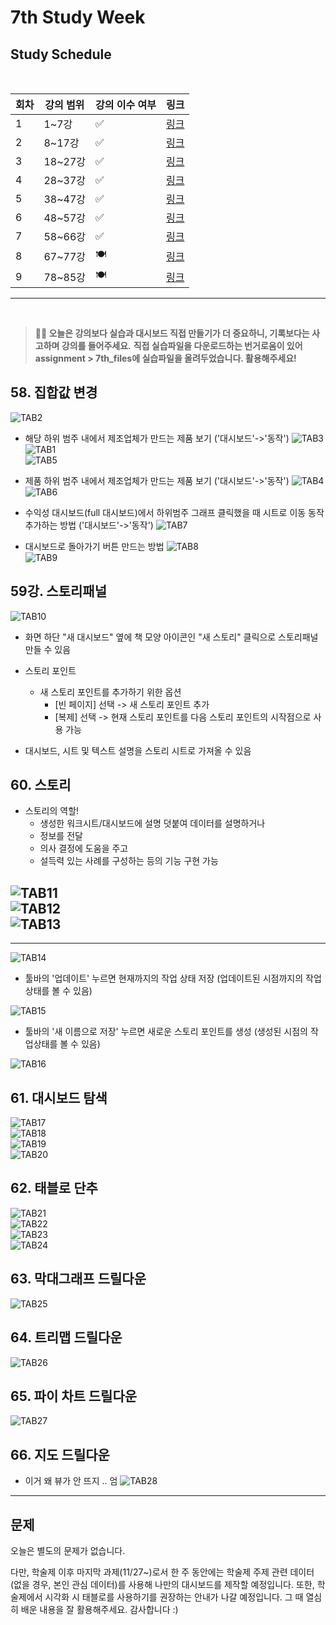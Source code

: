 # 7th Study Week

## Study Schedule
<br>

| 회차 | 강의 범위   | 강의 이수 여부 | 링크                                                                                                     |
|------|-------------|----------------|--------------------------------------------------------------------------------------------------------|
| 1    | 1~7강       | ✅              | [링크](https://www.youtube.com/watch?v=AXkaUrJs-Ko&list=PL87tgIIryGsa5vdz6MsaOEF8PK-YqK3fz&index=84)    |
| 2    | 8~17강      | ✅              | [링크](https://www.youtube.com/watch?v=AXkaUrJs-Ko&list=PL87tgIIryGsa5vdz6MsaOEF8PK-YqK3fz&index=75)    |
| 3    | 18~27강     | ✅              | [링크](https://www.youtube.com/watch?v=AXkaUrJs-Ko&list=PL87tgIIryGsa5vdz6MsaOEF8PK-YqK3fz&index=65)    |
| 4    | 28~37강     | ✅              | [링크](https://www.youtube.com/watch?v=e6J0Ljd6h44&list=PL87tgIIryGsa5vdz6MsaOEF8PK-YqK3fz&index=55)    |
| 5    | 38~47강     | ✅              | [링크](https://www.youtube.com/watch?v=AXkaUrJs-Ko&list=PL87tgIIryGsa5vdz6MsaOEF8PK-YqK3fz&index=45)    |
| 6    | 48~57강     | ✅              | [링크](https://www.youtube.com/watch?v=AXkaUrJs-Ko&list=PL87tgIIryGsa5vdz6MsaOEF8PK-YqK3fz&index=35)    |
| 7    | 58~66강     | ✅             | [링크](https://www.youtube.com/watch?v=AXkaUrJs-Ko&list=PL87tgIIryGsa5vdz6MsaOEF8PK-YqK3fz&index=25)    |
| 8    | 67~77강     | 🍽️             | [링크](https://www.youtube.com/watch?v=AXkaUrJs-Ko&list=PL87tgIIryGsa5vdz6MsaOEF8PK-YqK3fz&index=15)    |
| 9    | 78~85강     | 🍽️             | [링크](https://www.youtube.com/watch?v=AXkaUrJs-Ko&list=PL87tgIIryGsa5vdz6MsaOEF8PK-YqK3fz&index=5)     |
---

<br/>

> **🧞‍♀️ 오늘은 강의보다 실습과 대시보드 직접 만들기가 더 중요하니, 기록보다는 사고하며 강의를 들어주세요.**
> **직접 실습파일을 다운로드하는 번거로움이 있어 assignment > 7th_files에 실습파일을 올려두었습니다. 활용해주세요!**


## 58. 집합값 변경

<!-- 집합값 변경 강의에서 알게 된 점을 적어주세요 -->
![TAB2](./image/week7/Tableau2.png)<br/>

- 해당 하위 범주 내에서 제조업체가 만드는 제품 보기 ('대시보드'->'동작')
![TAB3](./image/week7/Tableau3.png)<br/>
![TAB1](./image/week7/Tableau1.png)<br/>
![TAB5](./image/week7/Tableau1.png)<br/>

- 제품 하위 범주 내에서 제조업체가 만드는 제품 보기 ('대시보드'->'동작')
![TAB4](./image/week7/Tableau4.png)<br/>
![TAB6](./image/week7/Tableau6.png)<br/>

- 수익성 대시보드(full 대시보드)에서 하위범주 그래프 클릭했을 때 시트로 이동 동작 추가하는 방법 ('대시보드'->'동작')
![TAB7](./image/week7/Tableau7.png)<br/>

- 대시보드로 돌아가기 버튼 만드는 방법
![TAB8](./image/week7/Tableau8.png)<br/>
![TAB9](./image/week7/Tableau9.png)<br/>




## 59강. 스토리패널

<!-- 스토리패널 강의에서 알게 된 점을 적어주세요 -->
![TAB10](./image/week7/Tableau10.png)<br/>
- 화면 하단 "새 대시보드" 옆에 책 모양 아이콘인 "새 스토리" 클릭으로 스토리패널 만들 수 있음

- 스토리 포인트
    - 새 스토리 포인트를 추가하기 위한 옵션
        - [빈 페이지] 선택 -> 새 스토리 포인트 추가
        - [복제] 선택 -> 현재 스토리 포인트를 다음 스토리 포인트의 시작점으로 사용 가능

 - 대시보드, 시트 및 텍스트 설명을 스토리 시트로 가져올 수 있음


## 60. 스토리

<!-- 알게 된 점을 적고, 아래 질문에 답해보세요 :) -->

- 스토리의 역할!
    - 생성한 워크시트/대시보드에 설명 덧붙여 데이터를 설명하거나
    - 정보를 전달
    - 의사 결정에 도움을 주고
    - 설득력 있는 사례를 구성하는 등의 기능 구현 가능

![TAB11](./image/week7/Tableau11.png)<br/>
![TAB12](./image/week7/Tableau12.png)<br/>
![TAB13](./image/week7/Tableau13.png)<br/>
------------------------------------------------------
------------------------------------------------------
![TAB14](./image/week7/Tableau14.png)<br/>
- 툴바의 '업데이트' 누르면 현재까지의 작업 상태 저장 (업데이트된 시점까지의 작업상태를 볼 수 있음)

![TAB15](./image/week7/Tableau15.png)<br/>
- 툴바의 '새 이름으로 저장' 누르면 새로운 스토리 포인트를 생성 (생성된 시점의 작업상태를 볼 수 있음)

![TAB16](./image/week7/Tableau16.png)<br/>


## 61. 대시보드 탐색

<!-- 대시보드 탐색 강의에서 알게 된 점을 적어주세요 -->

![TAB17](./image/week7/Tableau17.png)<br/>
![TAB18](./image/week7/Tableau18.png)<br/>
![TAB19](./image/week7/Tableau19.png)<br/>
![TAB20](./image/week7/Tableau20.png)<br/>


## 62. 태블로 단추

<!-- 태블로 단추 강의에서 알게 된 점을 적어주세요 -->
![TAB21](./image/week7/Tableau21.png)<br/>
![TAB22](./image/week7/Tableau22.png)<br/>
![TAB23](./image/week7/Tableau23.png)<br/>
![TAB24](./image/week7/Tableau24.png)<br/>

## 63. 막대그래프 드릴다운

<!-- 막대그래프 드릴다운에 대해 알게 된 점을 적어주세요 -->

![TAB25](./image/week7/Tableau25.png)<br/>

## 64. 트리맵 드릴다운

<!-- 트리맵 드릴다운에 대해 알게 된 점을 적어주세요 -->
![TAB26](./image/week7/Tableau26.png)<br/>

## 65. 파이 차트 드릴다운

<!-- 파일 차트 드릴다운에 대해 알게 된 점을 적어주세요 -->
![TAB27](./image/week7/Tableau27.png)<br/>


## 66. 지도 드릴다운

<!-- 지도 드릴다운에 대해 알게 된 점을 적어주세요 -->
- 이거 왜 뷰가 안 뜨지 .. 엄
![TAB28](./image/week7/Tableau28.png)<br/>


---

## 문제

오늘은 별도의 문제가 없습니다.

다만, 학술제 이후 마지막 과제(11/27~)로서 한 주 동안에는 학술제 주제 관련 데이터(없을 경우, 본인 관심 데이터)를 사용해 나만의 대시보드를 제작할 예정입니다. 또한, 학술제에서 시각화 시 태블로를 사용하기를 권장하는 안내가 나갈 예정입니다.
그 때 열심히 배운 내용을 잘 활용해주세요. 감사합니다 :)